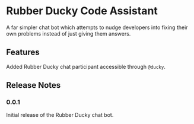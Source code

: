 # Rubber Ducky Code Assistant

A far simpler chat bot which attempts to nudge developers into fixing their own problems instead of just giving them answers.

## Features

Added Rubber Ducky chat participant accessible through `@ducky`.

## Release Notes

### 0.0.1

Initial release of the Rubber Ducky chat bot.
